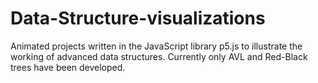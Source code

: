 # Data-Structure-visualizations
Animated projects written in the JavaScript library p5.js to illustrate the working of advanced data structures.
Currently only AVL and Red-Black trees have been developed.

